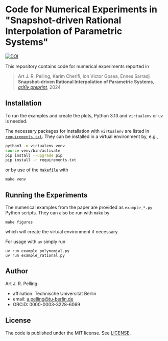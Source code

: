 # Code for Numerical Experiments in "Snapshot-driven Rational Interpolation of Parametric Systems"
[![DOI](https://zenodo.org/badge/DOI/10.5281/zenodo.11246111.svg)](https://doi.org/10.5281/zenodo.11246111)

This repository contains code for numerical experiments reported in

> Art J. R. Pelling, Karim Cherifi, Ion Victor Gosea, Ennes Sarradj
> **Snapshot-driven Rational Interpolation of Parametric Systems**,
> [*arXiv preprint*](https://arxiv.org/abs/2406.01236),
> 2024

## Installation

To run the examples and create the plots, Python 3.13 and `virtualenv` or `uv` is needed.

The necessary packages for installation with `virtualenv` are listed in [`requirements.txt`](requirements.txt).
They can be installed in a virtual environment by, e.g.,

```bash
python3 -m virtualenv venv
source venv/bin/activate
pip install --upgrade pip
pip install -r requirements.txt
```

or by use of the [`Makefile`](Makefile) with

``` shell
make venv
```

## Running the Experiments

The numerical examples from the paper are provided as `example_*.py` Python scripts. They can also be run with `make` by

``` shell
make figures
```

which will create the virtual environment if necessary.

For usage with `uv` simply run

``` shell
uv run example_polynomial.py
uv run example_rational.py
```


## Author

Art J. R. Pelling:

- affiliation: Technische Universität Berlin
- email: a.pelling@tu-berlin.de
- ORCiD: 0000-0003-3228-6069

## License

The code is published under the MIT license.
See [LICENSE](LICENSE).
